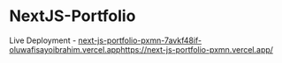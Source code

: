 # NextJS-Portfolio
Live Deployment - [next-js-portfolio-pxmn-7avkf48if-oluwafisayoibrahim.vercel.app](https://next-js-portfolio-pxmn.vercel.app/)https://next-js-portfolio-pxmn.vercel.app/
